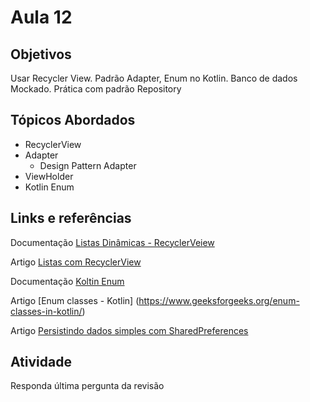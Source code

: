 # Aula 12

## Objetivos
Usar Recycler View. Padrão Adapter, Enum no Kotlin. Banco de dados Mockado. Prática com padrão Repository


## Tópicos Abordados
- RecyclerView
- Adapter
    - Design Pattern Adapter
- ViewHolder
- Kotlin Enum


## Links e referências

Documentação [Listas Dinâmicas - RecyclerVeiew](https://developer.android.com/guide/topics/ui/layout/recyclerview?gclid=CjwKCAjw8cCGBhB6EiwAgORey0TLysDWrsh0dPWk4Tx91YLLkHoe032uZi1GWWoRZYyMhxf-jA1TmxoCmSwQAvD_BwE&gclsrc=aw.ds)

Artigo [Listas com RecyclerView](https://medium.com/android-dev-br/listas-com-recyclerview-d3f41e0d653c)

Documentação [Koltin Enum](https://kotlinlang.org/docs/enum-classes.html)

Artigo [Enum classes - Kotlin] (https://www.geeksforgeeks.org/enum-classes-in-kotlin/)

Artigo [Persistindo dados simples com SharedPreferences](https://medium.com/android-dev-br/sharedpreferences-d34768fcda45)

## Atividade
Responda última pergunta da revisão



